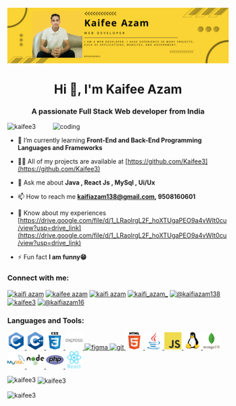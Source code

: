 ![logo](https://github.com/Kaifee3/Kaifee3/blob/main/Kaifi%20Banner.png)
<h1 align="center">Hi 👋, I'm Kaifee Azam</h1>
<h3 align="center">A passionate Full Stack Web developer from India</h3>
<img align="right" alt="coding" width="400" src="![image](https://github.com/user-attachments/assets/c4cca11a-bad4-49fd-b6fa-9f091e66af2c)
">
<p align="left"> <img src="https://komarev.com/ghpvc/?username=kaifee3&label=Profile%20views&color=0e75b6&style=flat" alt="kaifee3" /> </p>

- 🌱 I’m currently learning **Front-End and Back-End Programming Languages and Frameworks**

- 👨‍💻 All of my projects are available at [https://github.com/Kaifee3](https://github.com/Kaifee3)

- 💬 Ask me about **Java , React Js , MySql , Ui/Ux**

- 📫 How to reach me **kaifiazam138@gmail.com, 9508160601**

- 📄 Know about my experiences [https://drive.google.com/file/d/1_LRaolrgL2F_hoXTUgaPEO9a4vWIt0cu/view?usp=drive_link](https://drive.google.com/file/d/1_LRaolrgL2F_hoXTUgaPEO9a4vWIt0cu/view?usp=drive_link)

- ⚡ Fun fact **I am funny😁**

<h3 align="left">Connect with me:</h3>
<p align="left">
<a href="https://twitter.com/kaifi azam" target="blank"><img align="center" src="https://raw.githubusercontent.com/rahuldkjain/github-profile-readme-generator/master/src/images/icons/Social/twitter.svg" alt="kaifi azam" height="30" width="40" /></a>
<a href="https://linkedin.com/in/kaifee azam" target="blank"><img align="center" src="https://raw.githubusercontent.com/rahuldkjain/github-profile-readme-generator/master/src/images/icons/Social/linked-in-alt.svg" alt="kaifee azam" height="30" width="40" /></a>
<a href="https://fb.com/kaifi azam" target="blank"><img align="center" src="https://raw.githubusercontent.com/rahuldkjain/github-profile-readme-generator/master/src/images/icons/Social/facebook.svg" alt="kaifi azam" height="30" width="40" /></a>
<a href="https://instagram.com/kaifi_azam_" target="blank"><img align="center" src="https://raw.githubusercontent.com/rahuldkjain/github-profile-readme-generator/master/src/images/icons/Social/instagram.svg" alt="kaifi_azam_" height="30" width="40" /></a>
<a href="https://www.hackerrank.com/@kaifiazam138" target="blank"><img align="center" src="https://raw.githubusercontent.com/rahuldkjain/github-profile-readme-generator/master/src/images/icons/Social/hackerrank.svg" alt="@kaifiazam138" height="30" width="40" /></a>
<a href="https://www.leetcode.com/kaifee3" target="blank"><img align="center" src="https://raw.githubusercontent.com/rahuldkjain/github-profile-readme-generator/master/src/images/icons/Social/leet-code.svg" alt="kaifee3" height="30" width="40" /></a>
<a href="https://www.hackerearth.com/@kaifiazam16" target="blank"><img align="center" src="https://raw.githubusercontent.com/rahuldkjain/github-profile-readme-generator/master/src/images/icons/Social/hackerearth.svg" alt="@kaifiazam16" height="30" width="40" /></a>
</p>

<h3 align="left">Languages and Tools:</h3>
<p align="left"> <a href="https://www.cprogramming.com/" target="_blank" rel="noreferrer"> <img src="https://raw.githubusercontent.com/devicons/devicon/master/icons/c/c-original.svg" alt="c" width="40" height="40"/> </a> <a href="https://www.w3schools.com/cpp/" target="_blank" rel="noreferrer"> <img src="https://raw.githubusercontent.com/devicons/devicon/master/icons/cplusplus/cplusplus-original.svg" alt="cplusplus" width="40" height="40"/> </a> <a href="https://www.w3schools.com/css/" target="_blank" rel="noreferrer"> <img src="https://raw.githubusercontent.com/devicons/devicon/master/icons/css3/css3-original-wordmark.svg" alt="css3" width="40" height="40"/> </a> <a href="https://expressjs.com" target="_blank" rel="noreferrer"> <img src="https://raw.githubusercontent.com/devicons/devicon/master/icons/express/express-original-wordmark.svg" alt="express" width="40" height="40"/> </a> <a href="https://www.figma.com/" target="_blank" rel="noreferrer"> <img src="https://www.vectorlogo.zone/logos/figma/figma-icon.svg" alt="figma" width="40" height="40"/> </a> <a href="https://git-scm.com/" target="_blank" rel="noreferrer"> <img src="https://www.vectorlogo.zone/logos/git-scm/git-scm-icon.svg" alt="git" width="40" height="40"/> </a> <a href="https://www.w3.org/html/" target="_blank" rel="noreferrer"> <img src="https://raw.githubusercontent.com/devicons/devicon/master/icons/html5/html5-original-wordmark.svg" alt="html5" width="40" height="40"/> </a> <a href="https://www.java.com" target="_blank" rel="noreferrer"> <img src="https://raw.githubusercontent.com/devicons/devicon/master/icons/java/java-original.svg" alt="java" width="40" height="40"/> </a> <a href="https://developer.mozilla.org/en-US/docs/Web/JavaScript" target="_blank" rel="noreferrer"> <img src="https://raw.githubusercontent.com/devicons/devicon/master/icons/javascript/javascript-original.svg" alt="javascript" width="40" height="40"/> </a> <a href="https://www.linux.org/" target="_blank" rel="noreferrer"> <img src="https://raw.githubusercontent.com/devicons/devicon/master/icons/linux/linux-original.svg" alt="linux" width="40" height="40"/> </a> <a href="https://www.mongodb.com/" target="_blank" rel="noreferrer"> <img src="https://raw.githubusercontent.com/devicons/devicon/master/icons/mongodb/mongodb-original-wordmark.svg" alt="mongodb" width="40" height="40"/> </a> <a href="https://www.mysql.com/" target="_blank" rel="noreferrer"> <img src="https://raw.githubusercontent.com/devicons/devicon/master/icons/mysql/mysql-original-wordmark.svg" alt="mysql" width="40" height="40"/> </a> <a href="https://nodejs.org" target="_blank" rel="noreferrer"> <img src="https://raw.githubusercontent.com/devicons/devicon/master/icons/nodejs/nodejs-original-wordmark.svg" alt="nodejs" width="40" height="40"/> </a> <a href="https://www.php.net" target="_blank" rel="noreferrer"> <img src="https://raw.githubusercontent.com/devicons/devicon/master/icons/php/php-original.svg" alt="php" width="40" height="40"/> </a> <a href="https://reactjs.org/" target="_blank" rel="noreferrer"> <img src="https://raw.githubusercontent.com/devicons/devicon/master/icons/react/react-original-wordmark.svg" alt="react" width="40" height="40"/> </a> </p>

<p><img align="left" src="https://github-readme-stats.vercel.app/api/top-langs?username=kaifee3&show_icons=true&locale=en&layout=compact" alt="kaifee3" /></p>

<p>&nbsp;<img align="center" src="https://github-readme-stats.vercel.app/api?username=kaifee3&show_icons=true&locale=en" alt="kaifee3" /></p>

<p><img align="center" src="https://github-readme-streak-stats.herokuapp.com/?user=kaifee3&" alt="kaifee3" /></p>
